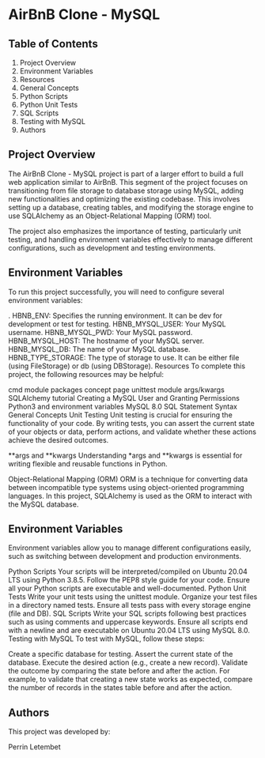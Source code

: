 # AirBnB Clone - MySQL
## Table of Contents
1. Project Overview
2. Environment Variables
3. Resources
4. General Concepts
5. Python Scripts
6. Python Unit Tests
7. SQL Scripts
8. Testing with MySQL
9. Authors

## Project Overview
The AirBnB Clone - MySQL project is part of a larger effort to build a full web application similar to AirBnB. This segment of the project focuses on transitioning from file storage to database storage using MySQL, adding new functionalities and optimizing the existing codebase. This involves setting up a database, creating tables, and modifying the storage engine to use SQLAlchemy as an Object-Relational Mapping (ORM) tool.

The project also emphasizes the importance of testing, particularly unit testing, and handling environment variables effectively to manage different configurations, such as development and testing environments.

## Environment Variables
To run this project successfully, you will need to configure several environment variables:

. HBNB_ENV: Specifies the running environment. It can be dev for development or test for testing.
HBNB_MYSQL_USER: Your MySQL username.
HBNB_MYSQL_PWD: Your MySQL password.
HBNB_MYSQL_HOST: The hostname of your MySQL server.
HBNB_MYSQL_DB: The name of your MySQL database.
HBNB_TYPE_STORAGE: The type of storage to use. It can be either file (using FileStorage) or db (using DBStorage).
Resources
To complete this project, the following resources may be helpful:

cmd module
packages concept page
unittest module
args/kwargs
SQLAlchemy tutorial
Creating a MySQL User and Granting Permissions
Python3 and environment variables
MySQL 8.0 SQL Statement Syntax
General Concepts
Unit Testing
Unit testing is crucial for ensuring the functionality of your code. By writing tests, you can assert the current state of your objects or data, perform actions, and validate whether these actions achieve the desired outcomes.

**args and **kwargs
Understanding *args and **kwargs is essential for writing flexible and reusable functions in Python.

Object-Relational Mapping (ORM)
ORM is a technique for converting data between incompatible type systems using object-oriented programming languages. In this project, SQLAlchemy is used as the ORM to interact with the MySQL database.

## Environment Variables
Environment variables allow you to manage different configurations easily, such as switching between development and production environments.

Python Scripts
Your scripts will be interpreted/compiled on Ubuntu 20.04 LTS using Python 3.8.5.
Follow the PEP8 style guide for your code.
Ensure all your Python scripts are executable and well-documented.
Python Unit Tests
Write your unit tests using the unittest module.
Organize your test files in a directory named tests.
Ensure all tests pass with every storage engine (file and DB).
SQL Scripts
Write your SQL scripts following best practices such as using comments and uppercase keywords.
Ensure all scripts end with a newline and are executable on Ubuntu 20.04 LTS using MySQL 8.0.
Testing with MySQL
To test with MySQL, follow these steps:

Create a specific database for testing.
Assert the current state of the database.
Execute the desired action (e.g., create a new record).
Validate the outcome by comparing the state before and after the action.
For example, to validate that creating a new state works as expected, compare the number of records in the states table before and after the action.

## Authors
This project was developed by:

Perrin Letembet 
